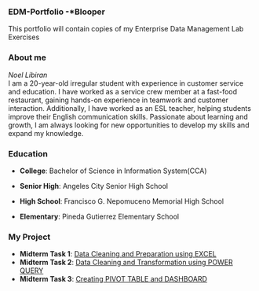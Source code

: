 ### EDM-Portfolio -*Blooper
This portfolio will contain copies of my Enterprise Data Management Lab Exercises
### About me
*Noel Libiran*  
I am a 20-year-old irregular student with experience in customer service and education. I have worked as a service crew member at a fast-food restaurant, gaining hands-on experience in teamwork and customer interaction. Additionally, I have worked as an ESL teacher, helping students improve their English communication skills. Passionate about learning and growth, I am always looking for new opportunities to develop my skills and expand my knowledge.
### Education   
- **College**: Bachelor of Science in Information System(CCA)

- **Senior High**: Angeles City Senior High School

- **High School**: Francisco G. Nepomuceno Memorial High School

- **Elementary**: Pineda Gutierrez Elementary School
### My Project
- **Midterm Task 1**: [Data Cleaning and Preparation using EXCEL](https://github.com/Blooper1209/Portfolio/blob/main/Midterm%20Task%201/README.md)
- **Midterm Task 2**: [Data Cleaning and Transformation using POWER QUERY](https://github.com/Blooper1209/Portfolio/blob/main/Midterm%20Task%202/README.md)
- **Midterm Task 3**: [Creating PIVOT TABLE and DASHBOARD](https://github.com/Blooper1209/Portfolio/tree/main/Midterm_Task_3#readme)
